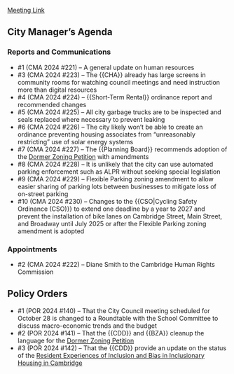 [Meeting Link](https://cambridgema.iqm2.com/Citizens/Detail_Meeting.aspx?ID=4580)

## City Manager’s Agenda

### Reports and Communications
- #1 (CMA 2024 #221) – A general update on human resources
- #3 (CMA 2024 #223) – The {{CHA}} already has large screens in community rooms for watching council meetings and need instruction more than digital resources
- #4 (CMA 2024 #224) – {{Short-Term Rental}} ordinance report and recommended changes
- #5 (CMA 2024 #225) – All city garbage trucks are to be inspected and seals replaced where necessary to prevent leaking
- #6 (CMA 2024 #226) – The city likely won’t be able to create an ordinance preventing housing associates from “unreasonably restricting” use of solar energy systems
- #7 (CMA 2024 #227) – The {{Planning Board}} recommends adoption of the [Dormer Zoning Petition](https://cambridgema.iqm2.com/Citizens/Detail_LegiFile.aspx?Frame=&MeetingID=4572&MediaPosition=&ID=25038&CssClass=) with amendments
- #8 (CMA 2024 #228) – It is unlikely that the city can use automated parking enforcement such as ALPR without seeking special legislation
- #9 (CMA 2024 #229) – Flexible Parking zoning amendment to allow easier sharing of parking lots between businesses to mitigate loss of on-street parking
- #10 (CMA 2024 #230) – Changes to the {{CSO|Cycling Safety Ordinance (CSO)}} to extend one deadline by a year to 2027 and prevent the installation of bike lanes on Cambridge Street, Main Street, and Broadway until July 2025 or after the Flexible Parking zoning amendment is adopted

### Appointments
- #2 (CMA 2024 #222) – Diane Smith to the Cambridge Human Rights Commission

## Policy Orders
- #1 (POR 2024 #140) – That the City Council meeting scheduled for October 28 is changed to a Roundtable with the School Committee to discuss macro-economic trends and the budget
- #2 (POR 2024 #141) – That the {{CDD}} and {{BZA}} cleanup the language for the [Dormer Zoning Petition](https://cambridgema.iqm2.com/Citizens/Detail_LegiFile.aspx?Frame=&MeetingID=4572&MediaPosition=&ID=25038&CssClass=)
- #3 (POR 2024 #142) – That the {{CDD}} provide an update on the status of the [Resident Experiences of Inclusion and Bias in Inclusionary Housing in Cambridge](https://www.cambridgema.gov/-/media/Files/CDD/Housing/Inclusionary/Resident_Experience_Study_Final_Report.pdf)
